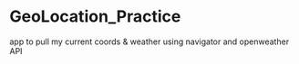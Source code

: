 # GeoLocation_Practice
 app to pull my current coords & weather using navigator and openweather API
